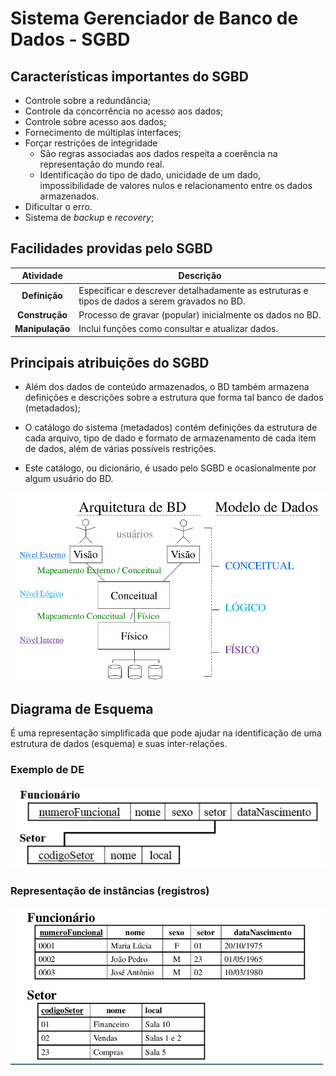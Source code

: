# Sistema Gerenciador de Banco de Dados - SGBD

## Características importantes do SGBD

- Controle sobre a redundância;
- Controle da concorrência no acesso aos dados;
- Controle sobre acesso aos dados;
- Fornecimento de múltiplas interfaces;
- Forçar restrições de integridade
  - São regras associadas aos dados respeita a coerência na representação do mundo real.
  - Identificação do tipo de dado, unicidade de um dado, impossibilidade de valores nulos e relacionamento entre os dados armazenados.
- Dificultar o erro.
- Sistema de *backup* e *recovery*;

## Facilidades providas pelo SGBD

<center>

| Atividade | <center> Descrição </center> |
| :-: | - |
| **Definição** | Especificar e descrever detalhadamente as estruturas e tipos de dados a serem gravados no BD. |
| **Construção** | Processo de gravar (popular) inicialmente os dados no BD. |
| **Manipulação** | Inclui funções como consultar e atualizar dados.  |
</center>

## Principais atribuições do SGBD

- Além dos dados de conteúdo armazenados, o BD também armazena definições e descrições sobre a estrutura que forma tal banco de dados (metadados);

- O catálogo do sistema (metadados) contém definições da estrutura de cada arquivo, tipo de dado e formato de armazenamento de cada item de dados, além de várias possíveis restrições.

- Este catálogo, ou dicionário, é usado pelo SGBD e ocasionalmente por algum usuário do BD.

<center>

![Imagem](imgs/22-48-46.png)
</center>

## Diagrama de Esquema

É uma representação simplificada que pode ajudar na identificação de uma estrutura de dados (esquema) e suas inter-relações.

### Exemplo de DE

<center>

![Imagem](imgs/22-53-25.png)
</center>

### Representação de instâncias (registros)

<center>

![Imagem](imgs/22-51-32.png)
</center>

